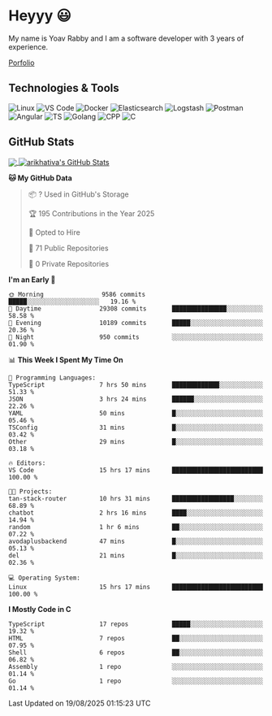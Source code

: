 
# Heyyy 😃
My name is Yoav Rabby and I am a software developer with 3 years of experience.

<a href="https://yoavrabby.com">
  Porfolio
</a>

## Technologies & Tools
![Linux](https://img.shields.io/badge/Linux-FCC624?style=flat&logo=linux&logoColor=black)
![VS Code](https://img.shields.io/badge/-VS%20Code-007ACC?style=flat-square&logo=visual-studio-code)
![Docker](https://img.shields.io/badge/Docker-E9F8FF?style=flat-square&logo=Docker)
![Elasticsearch](https://img.shields.io/badge/Elasticsearch-F8FDC5?style=flat-square&logo=elasticsearch&logoColor=lightblue)
![Logstash](https://img.shields.io/badge/Logstash-F8FDC5?style=flat-square&logo=logstash&logoColor=orange)
![Postman](https://img.shields.io/badge/Postman-F6BB43?style=flat-square&logo=Postman&logoColor=white)
![Angular](https://img.shields.io/badge/Angular-red?style=flat-square&logo=angular)
![TS](https://shields.io/badge/TypeScript-3178C6?logo=TypeScript&logoColor=FFF&style=flat-square)
![Golang](https://img.shields.io/badge/Golang-CBFBFD?style=flat-square&logo=go)
![CPP](https://img.shields.io/badge/C++-00599C?style=flat-square&logo=C%2B%2B&logoColor=white)
![C](https://img.shields.io/badge/C-F0F8FF?style=flat-square&logo=C)

## GitHub Stats
<a href="https://github.com/arikhativa/arikhativa">
  <img align="center" src="https://github-readme-stats.vercel.app/api/top-langs/?username=arikhativa&hide=java,html,tex&title_color=ffffff&text_color=c9cacc&icon_color=2bbc8a&bg_color=1d1f21&langs_count=3" />
</a>
<a href="https://github.com/arikhativa/arikhativa">
  <img align="center" src="https://github-readme-stats.vercel.app/api?username=arikhativa&show_icons=true&line_height=27&count_private=true&title_color=ffffff&text_color=c9cacc&icon_color=2bbc8a&bg_color=1d1f21" alt="arikhativa's GitHub Stats" />
</a>

<!--START_SECTION:waka-->
**🐱 My GitHub Data** 

> 📦 ? Used in GitHub's Storage 
 > 
> 🏆 195 Contributions in the Year 2025
 > 
> 💼 Opted to Hire
 > 
> 📜 71 Public Repositories 
 > 
> 🔑 0 Private Repositories 
 > 
**I'm an Early 🐤** 

```text
🌞 Morning                9586 commits        █████░░░░░░░░░░░░░░░░░░░░   19.16 % 
🌆 Daytime                29308 commits       ███████████████░░░░░░░░░░   58.58 % 
🌃 Evening                10189 commits       █████░░░░░░░░░░░░░░░░░░░░   20.36 % 
🌙 Night                  950 commits         ░░░░░░░░░░░░░░░░░░░░░░░░░   01.90 % 
```


📊 **This Week I Spent My Time On** 

```text
💬 Programming Languages: 
TypeScript               7 hrs 50 mins       █████████████░░░░░░░░░░░░   51.33 % 
JSON                     3 hrs 24 mins       ██████░░░░░░░░░░░░░░░░░░░   22.26 % 
YAML                     50 mins             █░░░░░░░░░░░░░░░░░░░░░░░░   05.46 % 
TSConfig                 31 mins             █░░░░░░░░░░░░░░░░░░░░░░░░   03.42 % 
Other                    29 mins             █░░░░░░░░░░░░░░░░░░░░░░░░   03.18 % 

🔥 Editors: 
VS Code                  15 hrs 17 mins      █████████████████████████   100.00 % 

🐱‍💻 Projects: 
tan-stack-router         10 hrs 31 mins      █████████████████░░░░░░░░   68.89 % 
chatbot                  2 hrs 16 mins       ████░░░░░░░░░░░░░░░░░░░░░   14.94 % 
random                   1 hr 6 mins         ██░░░░░░░░░░░░░░░░░░░░░░░   07.22 % 
avodaplusbackend         47 mins             █░░░░░░░░░░░░░░░░░░░░░░░░   05.13 % 
del                      21 mins             █░░░░░░░░░░░░░░░░░░░░░░░░   02.36 % 

💻 Operating System: 
Linux                    15 hrs 17 mins      █████████████████████████   100.00 % 
```

**I Mostly Code in C** 

```text
TypeScript               17 repos            █████░░░░░░░░░░░░░░░░░░░░   19.32 % 
HTML                     7 repos             ██░░░░░░░░░░░░░░░░░░░░░░░   07.95 % 
Shell                    6 repos             ██░░░░░░░░░░░░░░░░░░░░░░░   06.82 % 
Assembly                 1 repo              ░░░░░░░░░░░░░░░░░░░░░░░░░   01.14 % 
Go                       1 repo              ░░░░░░░░░░░░░░░░░░░░░░░░░   01.14 % 
```




 Last Updated on 19/08/2025 01:15:23 UTC
<!--END_SECTION:waka-->
